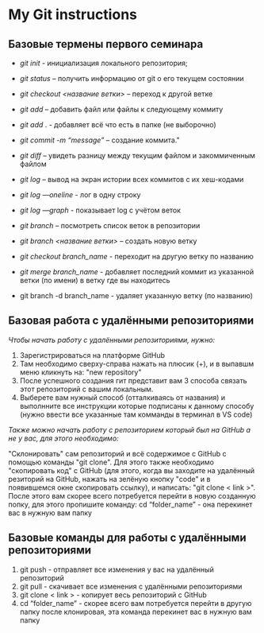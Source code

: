 # My Git instructions

## Базовые термены первого семинара

* *git init* - инициализация локального репозитория;

* *git status* – получить информацию от git о его текущем состоянии

* *git checkout <название ветки>* – переход к другой ветке

* *git add* – добавить файл или файлы к следующему коммиту

* *git add* . - добавляет всё что есть в папке (не выборочно)

* *git commit -m “message”* – создание коммита."

* *git diff* – увидеть разницу между текущим файлом и закоммиченным файлом

* *git log* – вывод на экран истории всех коммитов с их хеш-кодами

* *git log —oneline* - лог в одну строку

* *git log —graph* - показывает log с учётом веток

* *git branch* – посмотреть список веток в репозитории

* *git branch <название ветки>* – создать новую ветку

* *git checkout branch_name* - переходит на другую ветку по названию

* *git merge branch_name* - добавляет последний коммит из указанной ветки (по имени) в ветку где вы находитесь

* git branch -d branch_name - удаляет указанную ветку (по названию)

## Базовая работа с удалёнными репозиториями

*Чтобы начать работу с удалёнными репозиториями, нужно:*
1. Зарегистрироваться на платформе GitHub
2. Там необходимо сверху-справа нажать на плюсик (+), и в выпавшм меню кликнуть на: "new repository"
3. После успешного создания гит представит вам 3 способа связать этот репозиторий с вашим локальным.
4. Выберете вам нужный способ (отталкиваясь от названия) и выполнните все инструкции которые подписаны к данному способу (нужно ввести все указанные там комманды в терминал в VS code)

*Также можно начать работу с репозиторием который был на GitHub а не у вас, для этого необходимо:*

"Склонировать" сам репозиторий и всё содержимое с GitHub с помощью команды "git clone". Для этого также необходимо "скопировать код" с GitHub (для этого, когда вы заходите на удалённый резиторий на GitHub, нажать на зелёную кнопку "code" и в появившемся окне скопировать ссылку), и написать: "git clone < link >". После этого вам скорее всего потребуется перейти в новую созданную попку, для этого пропишите команду: cd “folder_name”  - она перекинет вас в нужную вам папку

## Базовые команды для работы с удалёнными репозиториями

1. git push - отправляет все изменения у вас на удалённый репозиторий
2. git pull - скачивает все изменения с удалёнными репозиториями
3. git clone < link > - копирует весь репозиторий с GitHub
4. cd “folder_name”  - скорее всего вам потребуется перейти в другую папку после клонировая, эта команда перекинет вас в нужную вам папку

